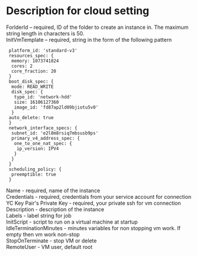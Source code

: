 # Description for cloud setting  
ForlderId – required, ID of the folder to create an instance in. The maximum string length in characters is 50.  
InitVmTemplate – required, string in the form of the following pattern  
```
 platform_id: 'standard-v3'  
 resources_spec: {
  memory: 1073741824  
  cores: 2  
  core_fraction: 20  
 }  
 boot_disk_spec: {  
  mode: READ_WRITE  
  disk_spec: {  
   type_id: 'network-hdd'  
   size: 16106127360  
   image_id: 'fd87ap2ld09bjiotu5v0'  
  }  
 auto_delete: true  
 }  
 network_interface_specs: {  
  subnet_id: 'e2l8m8rsiq7mbsusb9ps'  
  primary_v4_address_spec: {  
   one_to_one_nat_spec: {  
    ip_version: IPV4  
   }  
  }  
 }  
 scheduling_policy: {  
  preemptible: true  
 }  
```
Name - required, name of the instance  
Credentials - required, credentials from your service account for connection  
YC Key Pair's Private Key - required, your private ssh for vm connection  
Description - description of the instance  
Labels - label string for job  
InitScript - script to run on a virtual machine at startup  
IdleTerminationMinutes - minutes variables for non stopping vm work. If empty then vm work non-stop  
StopOnTerminate - stop VM or delete  
RemoteUser - VM user, default root